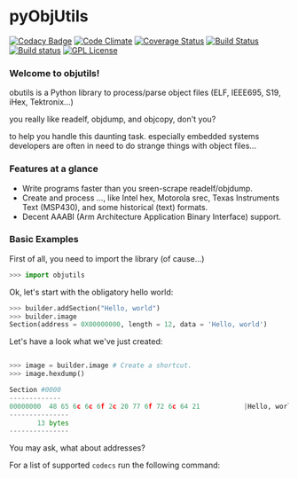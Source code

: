pyObjUtils
==========

[![Codacy Badge](https://api.codacy.com/project/badge/grade/a19c06fc898f4f87b680694956302dab)](https://www.codacy.com/app/cpu12-gems/objutils)
[![Code Climate](https://codeclimate.com/github/christoph2/objutils/badges/gpa.svg)](https://codeclimate.com/github/christoph2/objutils)
[![Coverage Status](https://coveralls.io/repos/github/christoph2/objutils/badge.svg?branch=master)](https://coveralls.io/github/christoph2/objutils?branch=master)
[![Build Status](https://travis-ci.org/christoph2/objutils.svg)](https://travis-ci.org/christoph2/objutils)
[![Build status](https://ci.appveyor.com/api/projects/status/owpi324b6wbwocq9?svg=true)](https://ci.appveyor.com/project/christoph2/objutils)
[![GPL License](http://img.shields.io/badge/license-GPL-blue.svg)](http://opensource.org/licenses/GPL-2.0)

### Welcome to objutils!
obutils is a Python library to process/parse 
object files (ELF, IEEE695, S19, iHex, Tektronix...)

you really like readelf, objdump, and objcopy, don't you?

to help you handle this daunting task.
especially embedded systems developers are often in need to do
strange things with object files...

### Features at a glance

- Write programs faster than you sreen-scrape readelf/objdump.
- Create and process ..., like Intel hex, Motorola srec, 
  Texas Instruments Text (MSP430), and some historical (text) formats.
- Decent AAABI (Arm Architecture Application Binary Interface) support.


### Basic Examples


First of all, you need to import the library (of cause...)
 
``` python
>>> import objutils
```

Ok, let's start with the obligatory hello world:

``` python
>>> builder.addSection("Hello, world")
>>> builder.image
Section(address = 0X00000000, length = 12, data = 'Hello, world')

```

Let's have a look what we've just created:

```python

>>> image = builder.image # Create a shortcut.
>>> image.hexdump()

Section #0000
-------------
00000000  48 65 6c 6c 6f 2c 20 77 6f 72 6c 64 21           |Hello, world!   |
---------------
       13 bytes
---------------
```


You may ask, what about addresses?


For a list of supported `codecs` run the following command:



